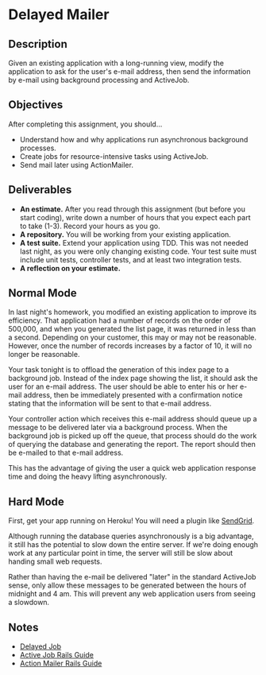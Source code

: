 # Delayed Mailer

## Description

Given an existing application with a long-running view, modify the application to ask for the user's e-mail address, then send the information by e-mail using background processing and ActiveJob.

## Objectives

After completing this assignment, you should...

* Understand how and why applications run asynchronous background processes.
* Create jobs for resource-intensive tasks using ActiveJob.
* Send mail later using ActionMailer.

## Deliverables

* **An estimate.**  After you read through this assignment (but before you start coding), write down a number of hours that you expect each part to take (1-3).  Record your hours as you go.
* **A repository.** You will be working from your existing application.
* **A test suite.** Extend your application using TDD.  This was not needed last night, as you were only changing existing code.  Your test suite must include unit tests, controller tests, and at least two integration tests.
* **A reflection on your estimate.**

## Normal Mode

In last night's homework, you modified an existing application to improve its efficiency.  That application had a number of records on the order of 500,000, and when you generated the list page, it was returned in less than a second.  Depending on your customer, this may or may not be reasonable.  However, once the number of records increases by a factor of 10, it will no longer be reasonable.

Your task tonight is to offload the generation of this index page to a background job.  Instead of the index page showing the list, it should ask the user for an e-mail address.  The user should be able to enter his or her e-mail address, then be immediately presented with a confirmation notice stating that the information will be sent to that e-mail address.

Your controller action which receives this e-mail address should queue up a message to be delivered later via a background process.  When the background job is picked up off the queue, that process should do the work of querying the database and generating the report.  The report should then be e-mailed to that e-mail address.

This has the advantage of giving the user a quick web application response time and doing the heavy lifting asynchronously.

## Hard Mode

First, get your app running on Heroku!  You will need a plugin like [SendGrid](https://addons.heroku.com/sendgrid?utm_campaign=category&utm_medium=dashboard&utm_source=addons).

Although running the database queries asynchronously is a big advantage, it still has the potential to slow down the entire server.  If we're doing enough work at any particular point in time, the server will still be slow about handing small web requests.

Rather than having the e-mail be delivered "later" in the standard ActiveJob sense, only allow these messages to be generated between the hours of midnight and 4 am.  This will prevent any web application users from seeing a slowdown.


## Notes

* [Delayed Job](https://github.com/collectiveidea/delayed_job)
* [Active Job Rails Guide](http://edgeguides.rubyonrails.org/active_job_basics.html)
* [Action Mailer Rails Guide](http://guides.rubyonrails.org/action_mailer_basics.html)
